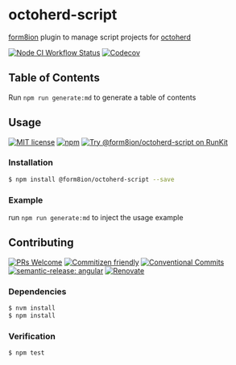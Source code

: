 # octoherd-script

[form8ion](https://github.com/form8ion) plugin to manage script projects for
[octoherd](https://github.com/octoherd)

<!--status-badges start -->

[![Node CI Workflow Status][github-actions-ci-badge]][github-actions-ci-link]
[![Codecov][coverage-badge]][coverage-link]

<!--status-badges end -->

## Table of Contents

Run `npm run generate:md` to generate a table of contents

## Usage

<!--consumer-badges start -->

[![MIT license][license-badge]][license-link]
[![npm][npm-badge]][npm-link]
[![Try @form8ion/octoherd-script on RunKit][runkit-badge]][runkit-link]

<!--consumer-badges end -->

### Installation

```sh
$ npm install @form8ion/octoherd-script --save
```

### Example

run `npm run generate:md` to inject the usage example

## Contributing

<!--contribution-badges start -->

[![PRs Welcome][PRs-badge]][PRs-link]
[![Commitizen friendly][commitizen-badge]][commitizen-link]
[![Conventional Commits][commit-convention-badge]][commit-convention-link]
[![semantic-release: angular][semantic-release-badge]][semantic-release-link]
[![Renovate][renovate-badge]][renovate-link]

<!--contribution-badges end -->

### Dependencies

```sh
$ nvm install
$ npm install
```

### Verification

```sh
$ npm test
```

[PRs-link]: http://makeapullrequest.com

[PRs-badge]: https://img.shields.io/badge/PRs-welcome-brightgreen.svg

[commitizen-link]: http://commitizen.github.io/cz-cli/

[commitizen-badge]: https://img.shields.io/badge/commitizen-friendly-brightgreen.svg

[commit-convention-link]: https://conventionalcommits.org

[commit-convention-badge]: https://img.shields.io/badge/Conventional%20Commits-1.0.0-yellow.svg

[semantic-release-link]: https://github.com/semantic-release/semantic-release

[semantic-release-badge]: https://img.shields.io/badge/semantic--release-angular-e10079?logo=semantic-release

[renovate-link]: https://renovatebot.com

[renovate-badge]: https://img.shields.io/badge/renovate-enabled-brightgreen.svg?logo=renovatebot

[github-actions-ci-link]: https://github.com/form8ion/octoherd-script/actions?query=workflow%3A%22Node.js+CI%22+branch%3Amaster

[github-actions-ci-badge]: https://github.com/form8ion/octoherd-script/workflows/Node.js%20CI/badge.svg

[coverage-link]: https://codecov.io/github/form8ion/octoherd-script

[coverage-badge]: https://img.shields.io/codecov/c/github/form8ion/octoherd-script?logo=codecov

[license-link]: LICENSE

[license-badge]: https://img.shields.io/github/license/form8ion/octoherd-script.svg

[npm-link]: https://www.npmjs.com/package/@form8ion/octoherd-script

[npm-badge]: https://img.shields.io/npm/v/@form8ion/octoherd-script?logo=npm

[runkit-link]: https://npm.runkit.com/@form8ion/octoherd-script

[runkit-badge]: https://badge.runkitcdn.com/@form8ion/octoherd-script.svg
